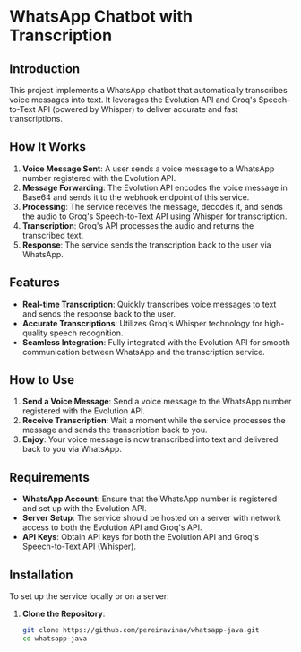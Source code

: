 # WhatsApp Chatbot with Transcription

## Introduction
This project implements a WhatsApp chatbot that automatically transcribes voice messages into text. It leverages the Evolution API and Groq's Speech-to-Text API (powered by Whisper) to deliver accurate and fast transcriptions.

## How It Works
1. **Voice Message Sent**: A user sends a voice message to a WhatsApp number registered with the Evolution API.
2. **Message Forwarding**: The Evolution API encodes the voice message in Base64 and sends it to the webhook endpoint of this service.
3. **Processing**: The service receives the message, decodes it, and sends the audio to Groq's Speech-to-Text API using Whisper for transcription.
4. **Transcription**: Groq's API processes the audio and returns the transcribed text.
5. **Response**: The service sends the transcription back to the user via WhatsApp.

## Features
- **Real-time Transcription**: Quickly transcribes voice messages to text and sends the response back to the user.
- **Accurate Transcriptions**: Utilizes Groq's Whisper technology for high-quality speech recognition.
- **Seamless Integration**: Fully integrated with the Evolution API for smooth communication between WhatsApp and the transcription service.

## How to Use
1. **Send a Voice Message**: Send a voice message to the WhatsApp number registered with the Evolution API.
2. **Receive Transcription**: Wait a moment while the service processes the message and sends the transcription back to you.
3. **Enjoy**: Your voice message is now transcribed into text and delivered back to you via WhatsApp.

## Requirements
- **WhatsApp Account**: Ensure that the WhatsApp number is registered and set up with the Evolution API.
- **Server Setup**: The service should be hosted on a server with network access to both the Evolution API and Groq's API.
- **API Keys**: Obtain API keys for both the Evolution API and Groq's Speech-to-Text API (Whisper).

## Installation
To set up the service locally or on a server:

1. **Clone the Repository**:
   ```bash
   git clone https://github.com/pereiravinao/whatsapp-java.git
   cd whatsapp-java
